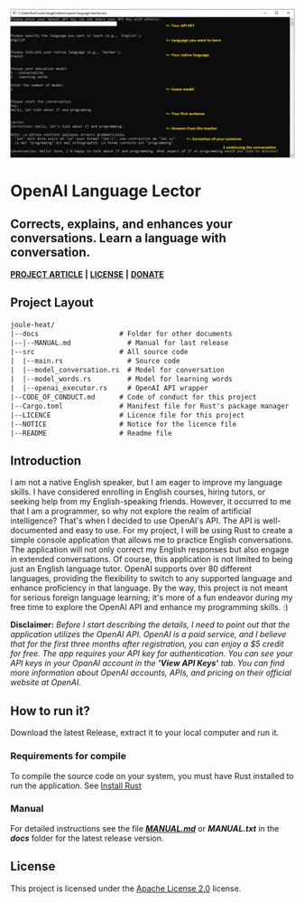 ![application](https://github.com/mortylen/openai-language-teacher/blob/main/img/teacher_02.png?raw=true)

# OpenAI Language Lector

## Corrects, explains, and enhances your conversations. Learn a language with conversation.

**[PROJECT ARTICLE](https://mortylen.hashnode.dev/openai-language-lector)**
**|**
**[LICENSE](https://github.com/mortylen/openai-language-teacher/blob/main/LICENSE)**
**|**
**[DONATE](https://mortylen.hashnode.dev/contact)**

## Project Layout
```
joule-heat/
|--docs                    # Folder for other documents
|--|--MANUAL.md              # Manual for last release     
|--src                     # All source code
|  |--main.rs                # Source code
|  |--model_conversation.rs  # Model for conversation
|  |--model_words.rs  	     # Model for learning words
|  |--openai_executor.rs     # OpenAI API wrapper
|--CODE_OF_CONDUCT.md      # Code of conduct for this project
|--Cargo.toml              # Manifest file for Rust's package manager
|--LICENCE                 # Licence file for this project
|--NOTICE                  # Notice for the licence file
|--README                  # Readme file
```

## Introduction
I am not a native English speaker, but I am eager to improve my language skills. I have considered enrolling in English courses, hiring tutors, or seeking help from my English-speaking friends. However, it occurred to me that I am a programmer, so why not explore the realm of artificial intelligence? That's when I decided to use OpenAI's API. The API is well-documented and easy to use. For my project, I will be using Rust to create a simple console application that allows me to practice English conversations. The application will not only correct my English responses but also engage in extended conversations. Of course, this application is not limited to being just an English language tutor. OpenAI supports over 80 different languages, providing the flexibility to switch to any supported language and enhance proficiency in that language. By the way, this project is not meant for serious foreign language learning; it's more of a fun endeavor during my free time to explore the OpenAI API and enhance my programming skills. :)

**Disclaimer:** *Before I start describing the details, I need to point out that the application utilizes the OpenAI API. OpenAI is a paid service, and I believe that for the first three months after registration, you can enjoy a $5 credit for free. The app requires your API key for authentication. You can see your API keys in your OpanAI account in the **'View API Keys'** tab. You can find more information about OpenAI accounts, APIs, and pricing on their official website at OpenAI.*

## How to run it?
Download the latest Release, extract it to your local computer and run it.

### Requirements for compile
To compile the source code on your system, you must have Rust installed to run the application. See [Install Rust](https://rust-lang.org/tools/install) 

### Manual
For detailed instructions see the file ***[MANUAL.md](https://github.com/mortylen/openai-language-teacher/blob/main/docs/MANUAL.md)*** or ***MANUAL.txt*** in the ***docs*** folder for the latest release version.

## License
This project is licensed under the [Apache License 2.0](https://github.com/mortylen/openai-language-teacher/blob/main/LICENSE) license.
